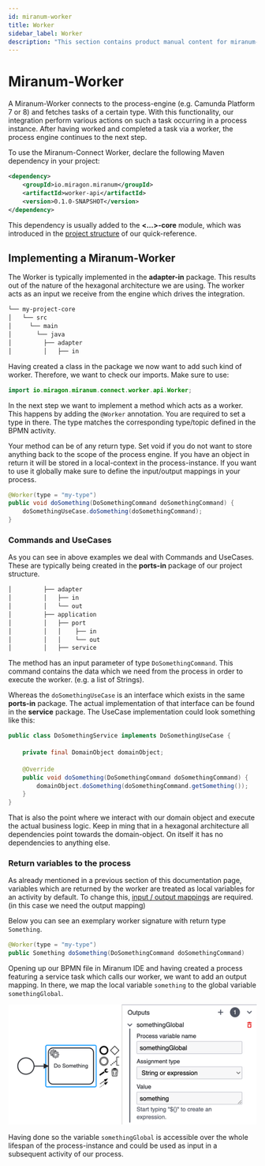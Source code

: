```yaml
---
id: miranum-worker
title: Worker
sidebar_label: Worker
description: "This section contains product manual content for miranum-worker."
---
```


# Miranum-Worker
A Miranum-Worker connects to the process-engine (e.g. Camunda Platform 7 or 8) and fetches tasks of a certain type.
With this functionality, our integration perform various actions on such a task occurring in a process instance. After having
worked and completed a task via a worker, the process engine continues to the next step. 

To use the Miranum-Connect Worker, declare the following Maven dependency in your project:
```xml
<dependency>
    <groupId>io.miragon.miranum</groupId>
    <artifactId>worker-api</artifactId>
    <version>0.1.0-SNAPSHOT</version>
</dependency>
```

This dependency is usually added to the **<...>-core** module, which was introduced in the 
[project structure](./quick-reference.md#project-structure) of our quick-reference. 

## Implementing a Miranum-Worker 
The Worker is typically implemented in the **adapter-in** package. This results out of the nature of the hexagonal architecture 
we are using. The worker acts as an input we receive from the engine which drives the integration.
```bash
└── my-project-core
│   └── src
│     └── main
│       └── java
│         ├── adapter
│         │   ├── in
```

Having created a class in the package we now want to add such kind of worker. Therefore, we want to check our imports. 
Make sure to use:
```java
import io.miragon.miranum.connect.worker.api.Worker;
```

In the next step we want to implement a method which acts as a worker. 
This happens by adding the `@Worker` annotation. You are required to set a type in there. The type matches the corresponding
type/topic defined in the BPMN activity. 

Your method can be of any return type. Set void if you do not want to store anything back to the scope of the process engine. 
If you have an object in return it will be stored in a local-context in the process-instance. If you want to use it globally 
make sure to define the input/output mappings in your process.

```java
@Worker(type = "my-type") 
public void doSomething(DoSomethingCommand doSomethingCommand) {
    doSomethingUseCase.doSomething(doSomethingCommand);
}
```

### Commands and UseCases
As you can see in above examples we deal with Commands and UseCases. These are typically being created in the **ports-in** package
of our project structure.
```bash
│         ├── adapter
│         │   ├── in
│         │   └── out
│         ├── application
│         │   ├── port
│         │   │    ├── in
│         │   │    └── out
│         │   ├── service
```
The method has an input parameter of type `DoSomethingCommand`. This command contains the data which we need from 
the process in order to execute the worker. (e.g. a list of Strings). 

Whereas the `doSomethingUseCase` is an interface which exists in the same **ports-in** package.
The actual implementation of that interface can be found in the **service** package. The UseCase implementation could look
something like this:
```java
public class DoSomethingService implements DoSomethingUseCase {

    private final DomainObject domainObject;

    @Override
    public void doSomething(DoSomethingCommand doSomethingCommand) {
        domainObject.doSomething(doSomethingCommand.getSomething());
    }
}
```

That is also the point where we interact with our domain object and execute the actual business logic. Keep in ming that 
in a hexagonal architecture all dependencies point towards the domain-object. On itself it has no dependencies to anything else. 

### Return variables to the process
As already mentioned in a previous section of this documentation page, variables which are returned by the worker are treated as
local variables for an activity by default. To change this, [input / output mappings](https://docs.camunda.io/docs/components/concepts/variables/#inputoutput-variable-mappings) 
are required. (in this case we need the output mapping)

Below you can see an exemplary worker signature with return type `Something`. 
```java
@Worker(type = "my-type") 
public Something doSomething(DoSomethingCommand doSomethingCommand) 
```

Opening up our BPMN file in Miranum IDE and having created a process featuring a service task which calls our worker, 
we want to add an output mapping. In there, we map the local variable `something` to the global variable `somethingGlobal`. 

![Output-Mapping](../static/img/output-mapping.png)

Having done so the variable `somethingGlobal` is accessible over the whole lifespan of the process-instance and could be
used as input in a subsequent activity of our process. 
